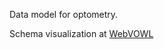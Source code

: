 Data model for optometry.

Schema visualization at [WebVOWL](http://www.visualdataweb.de/webvowl/#iri=https://raw.githubusercontent.com/hellikopter/Optometry-DataSchema/main/Ontology.ttl)